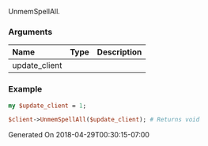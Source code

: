 UnmemSpellAll.
### Arguments
**Name**|**Type**|**Description**
:---|:---|:---
update_client||

### Example

```perl
my $update_client = 1;

$client->UnmemSpellAll($update_client); # Returns void
```


Generated On 2018-04-29T00:30:15-07:00